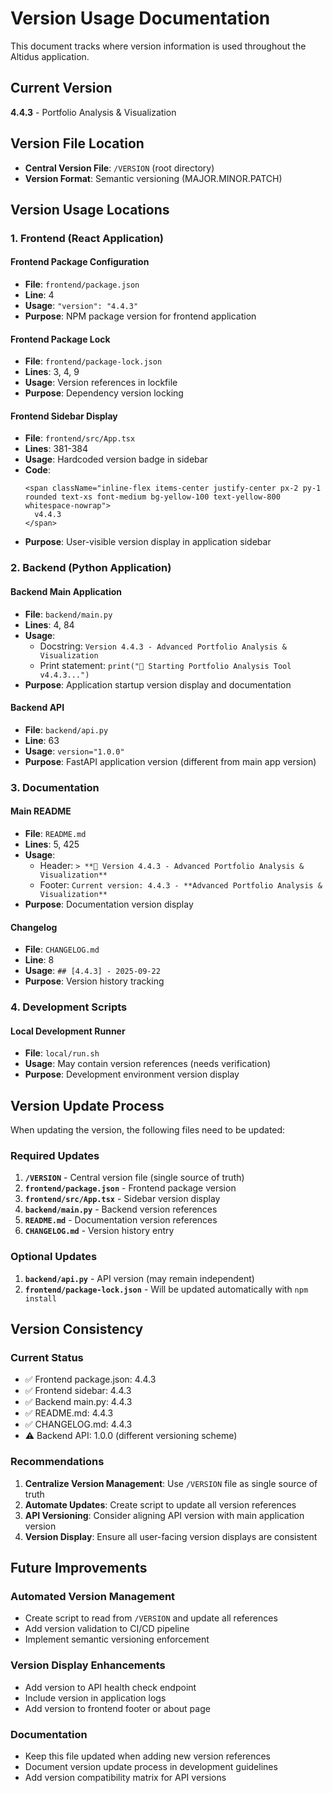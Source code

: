 # Version Usage Documentation

This document tracks where version information is used throughout the Altidus application.

## Current Version
**4.4.3** - Portfolio Analysis & Visualization

## Version File Location
- **Central Version File**: `/VERSION` (root directory)
- **Version Format**: Semantic versioning (MAJOR.MINOR.PATCH)

## Version Usage Locations

### 1. Frontend (React Application)

#### Frontend Package Configuration
- **File**: `frontend/package.json`
- **Line**: 4
- **Usage**: `"version": "4.4.3"`
- **Purpose**: NPM package version for frontend application

#### Frontend Package Lock
- **File**: `frontend/package-lock.json`
- **Lines**: 3, 4, 9
- **Usage**: Version references in lockfile
- **Purpose**: Dependency version locking

#### Frontend Sidebar Display
- **File**: `frontend/src/App.tsx`
- **Lines**: 381-384
- **Usage**: Hardcoded version badge in sidebar
- **Code**:
  ```tsx
  <span className="inline-flex items-center justify-center px-2 py-1 rounded text-xs font-medium bg-yellow-100 text-yellow-800 whitespace-nowrap">
    v4.4.3
  </span>
  ```
- **Purpose**: User-visible version display in application sidebar

### 2. Backend (Python Application)

#### Backend Main Application
- **File**: `backend/main.py`
- **Lines**: 4, 84
- **Usage**: 
  - Docstring: `Version 4.4.3 - Advanced Portfolio Analysis & Visualization`
  - Print statement: `print("🚀 Starting Portfolio Analysis Tool v4.4.3...")`
- **Purpose**: Application startup version display and documentation

#### Backend API
- **File**: `backend/api.py`
- **Line**: 63
- **Usage**: `version="1.0.0"`
- **Purpose**: FastAPI application version (different from main app version)

### 3. Documentation

#### Main README
- **File**: `README.md`
- **Lines**: 5, 425
- **Usage**:
  - Header: `> **🚀 Version 4.4.3 - Advanced Portfolio Analysis & Visualization**`
  - Footer: `Current version: 4.4.3 - **Advanced Portfolio Analysis & Visualization**`
- **Purpose**: Documentation version display

#### Changelog
- **File**: `CHANGELOG.md`
- **Line**: 8
- **Usage**: `## [4.4.3] - 2025-09-22`
- **Purpose**: Version history tracking

### 4. Development Scripts

#### Local Development Runner
- **File**: `local/run.sh`
- **Usage**: May contain version references (needs verification)
- **Purpose**: Development environment version display

## Version Update Process

When updating the version, the following files need to be updated:

### Required Updates
1. **`/VERSION`** - Central version file (single source of truth)
2. **`frontend/package.json`** - Frontend package version
3. **`frontend/src/App.tsx`** - Sidebar version display
4. **`backend/main.py`** - Backend version references
5. **`README.md`** - Documentation version references
6. **`CHANGELOG.md`** - Version history entry

### Optional Updates
1. **`backend/api.py`** - API version (may remain independent)
2. **`frontend/package-lock.json`** - Will be updated automatically with `npm install`

## Version Consistency

### Current Status
- ✅ Frontend package.json: 4.4.3
- ✅ Frontend sidebar: 4.4.3
- ✅ Backend main.py: 4.4.3
- ✅ README.md: 4.4.3
- ✅ CHANGELOG.md: 4.4.3
- ⚠️ Backend API: 1.0.0 (different versioning scheme)

### Recommendations
1. **Centralize Version Management**: Use `/VERSION` file as single source of truth
2. **Automate Updates**: Create script to update all version references
3. **API Versioning**: Consider aligning API version with main application version
4. **Version Display**: Ensure all user-facing version displays are consistent

## Future Improvements

### Automated Version Management
- Create script to read from `/VERSION` and update all references
- Add version validation to CI/CD pipeline
- Implement semantic versioning enforcement

### Version Display Enhancements
- Add version to API health check endpoint
- Include version in application logs
- Add version to frontend footer or about page

### Documentation
- Keep this file updated when adding new version references
- Document version update process in development guidelines
- Add version compatibility matrix for API versions
